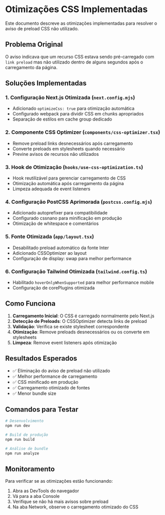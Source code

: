 # Otimizações CSS Implementadas

Este documento descreve as otimizações implementadas para resolver o aviso de preload CSS não utilizado.

## Problema Original
O aviso indicava que um recurso CSS estava sendo pré-carregado com `link preload` mas não utilizado dentro de alguns segundos após o carregamento da página.

## Soluções Implementadas

### 1. Configuração Next.js Otimizada (`next.config.mjs`)
- Adicionado `optimizeCss: true` para otimização automática
- Configurado webpack para dividir CSS em chunks apropriados
- Separação de estilos em cache group dedicado

### 2. Componente CSS Optimizer (`components/css-optimizer.tsx`)
- Remove preload links desnecessários após carregamento
- Converte preloads em stylesheets quando necessário
- Previne avisos de recursos não utilizados

### 3. Hook de Otimização (`hooks/use-css-optimization.ts`)
- Hook reutilizável para gerenciar carregamento de CSS
- Otimização automática após carregamento da página
- Limpeza adequada de event listeners

### 4. Configuração PostCSS Aprimorada (`postcss.config.mjs`)
- Adicionado autoprefixer para compatibilidade
- Configurado cssnano para minificação em produção
- Otimização de whitespace e comentários

### 5. Fonte Otimizada (`app/layout.tsx`)
- Desabilitado preload automático da fonte Inter
- Adicionado CSSOptimizer ao layout
- Configuração de display: swap para melhor performance

### 6. Configuração Tailwind Otimizada (`tailwind.config.ts`)
- Habilitado `hoverOnlyWhenSupported` para melhor performance mobile
- Configuração de corePlugins otimizada

## Como Funciona

1. **Carregamento Inicial**: O CSS é carregado normalmente pelo Next.js
2. **Detecção de Preloads**: O CSSOptimizer detecta links de preload
3. **Validação**: Verifica se existe stylesheet correspondente
4. **Otimização**: Remove preloads desnecessários ou os converte em stylesheets
5. **Limpeza**: Remove event listeners após otimização

## Resultados Esperados

- ✅ Eliminação do aviso de preload não utilizado
- ✅ Melhor performance de carregamento
- ✅ CSS minificado em produção
- ✅ Carregamento otimizado de fontes
- ✅ Menor bundle size

## Comandos para Testar

```bash
# Desenvolvimento
npm run dev

# Build de produção
npm run build

# Análise de bundle
npm run analyze
```

## Monitoramento

Para verificar se as otimizações estão funcionando:

1. Abra as DevTools do navegador
2. Vá para a aba Console
3. Verifique se não há mais avisos sobre preload
4. Na aba Network, observe o carregamento otimizado do CSS
